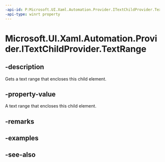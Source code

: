```yaml
---
-api-id: P:Microsoft.UI.Xaml.Automation.Provider.ITextChildProvider.TextRange
-api-type: winrt property
---
```


<!-- Property syntax
public Windows.UI.Xaml.Automation.Provider.ITextRangeProvider TextRange { get; }
-->

# Microsoft.UI.Xaml.Automation.Provider.ITextChildProvider.TextRange

## -description
Gets a text range that encloses this child element.

## -property-value
A text range that encloses this child element.

## -remarks

## -examples

## -see-also
